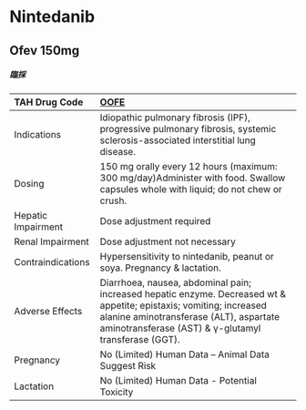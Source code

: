 # Nintedanib

## Ofev 150mg

##### 臨採

| TAH Drug Code      | [OOFE](https://www.tahsda.org.tw/drugs/hissearch.php?drug_code=OOFE)                                                                                                                                                  |
|:-------------------|:----------------------------------------------------------------------------------------------------------------------------------------------------------------------------------------------------------------------|
| Indications        | Idiopathic pulmonary fibrosis (IPF), progressive pulmonary fibrosis, systemic sclerosis-associated interstitial lung disease.                                                                                         |
| Dosing             | 150 mg orally every 12 hours (maximum: 300 mg/day)Administer with food. Swallow capsules whole with liquid; do not chew or crush.                                                                                     |
| Hepatic Impairment | Dose adjustment required                                                                                                                                                                                              |
| Renal Impairment   | Dose adjustment not necessary                                                                                                                                                                                         |
| Contraindications  | Hypersensitivity to nintedanib, peanut or soya. Pregnancy & lactation.                                                                                                                                                |
| Adverse Effects    | Diarrhoea, nausea, abdominal pain; increased hepatic enzyme. Decreased wt & appetite; epistaxis; vomiting; increased alanine aminotransferase (ALT), aspartate aminotransferase (AST) & γ-glutamyl transferase (GGT). |
| Pregnancy          | No (Limited) Human Data – Animal Data Suggest Risk                                                                                                                                                                    |
| Lactation          | No (Limited) Human Data - Potential Toxicity                                                                                                                                                                          |

